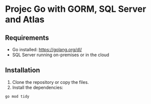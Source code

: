# Projec Go with GORM, SQL Server and Atlas

## Requirements

- Go installed: https://golang.org/dl/
- SQL Server running on-premises or in the cloud

## Installation

1. Clone the repository or copy the files.
2. Install the dependencies:

```bash
go mod tidy
